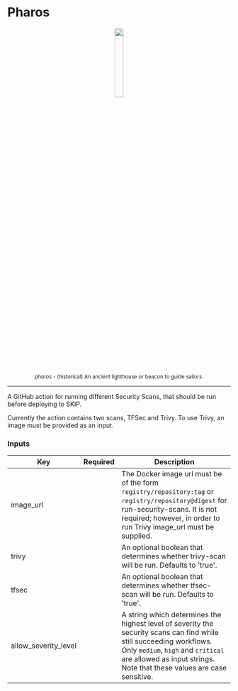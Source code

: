 # Pharos

<p align="center">
<img src="https://i.imgur.com/LUS8fWC.png"  width="20%">
<br/>
<sub><i>pharos</i> - (historical) An ancient lighthouse or beacon to guide sailors.</sub>
</p>

<hr/>

A GitHub action for running different Security Scans, that should be run before deploying to SKIP.

Currently the action contains two scans, TFSec and Trivy. To use Trivy, an image must be provided as an input.

### Inputs

| Key                  | Required | Description                                                                                                                                                                                                                         |
| -------------------- | -------- | ----------------------------------------------------------------------------------------------------------------------------------------------------------------------------------------------------------------------------------- |
| image_url            |          | The Docker image url must be of the form `registry/repository:tag` or `registry/repository@digest` for run-security-scans. It is not required; however, in order to run Trivy image_url must be supplied.                           |
| trivy                |          | An optional boolean that determines whether trivy-scan will be run. Defaults to 'true'.                                                                                                                                             |
| tfsec                |          | An optional boolean that determines whether tfsec-scan will be run. Defaults to 'true'.                                                                                                                                             |
| allow_severity_level |          | A string which determines the highest level of severity the security scans can find while still succeeding workflows. Only `medium`, `high` and `critical` are allowed as input strings. Note that these values are case sensitive. |
